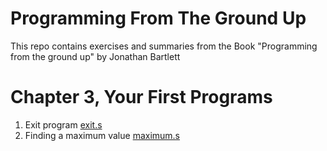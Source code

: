 # Programming From The Ground Up

This repo contains exercises and summaries from the Book "Programming from the ground up" by Jonathan Bartlett
# Chapter 3, Your First Programs

1. Exit program [exit.s](https://github.com/Mirhatyasar/Programming-from-the-ground-up/blob/main/exit.s)
2. Finding a maximum value [maximum.s](https://github.com/Mirhatyasar/Programming-from-the-ground-up/blob/main/maximum.s)
